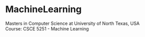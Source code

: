# MachineLearning
Masters in Computer Science at University of North Texas, USA  
Course: CSCE 5251 - Machine Learning
